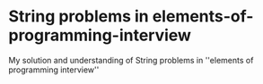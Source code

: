 # String problems in elements-of-programming-interview
My solution and understanding of String problems in ''elements of programming interview''
